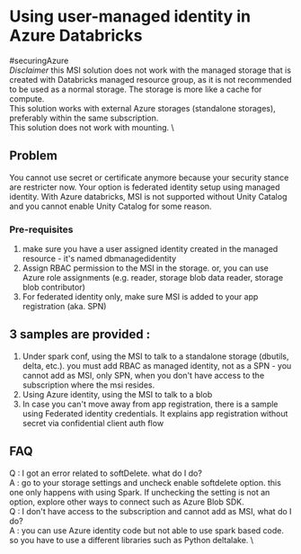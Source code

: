 # Using user-managed identity in Azure Databricks
#securingAzure \
*Disclaimer*  this MSI solution does not work with the managed storage that is created with Databricks managed resource group, as it is not recommended to be used as a normal storage. The storage is more like a cache for compute. \
This solution works with external Azure storages (standalone storages), preferably within the same subscription. \
This solution does not work with mounting. \

## Problem
You cannot use secret or certificate anymore because your security stance are restricter now. Your option is federated identity setup using managed identity.
With Azure databricks, MSI is not supported without Unity Catalog and you cannot enable Unity Catalog for some reason.

### Pre-requisites
1. make sure you have a user assigned identity created in the managed resource - it's named dbmanagedidentity
2. Assign RBAC permission to the MSI in the storage. or, you can use Azure role assignments (e.g. reader, storage blob data reader, storage blob contributor)
3. For federated identity only, make sure MSI is added to your app registration (aka. SPN)

## 3 samples are provided : 
1. Under spark conf, using the MSI to talk to a standalone storage (dbutils, delta, etc.). you must add RBAC as managed identity, not as a SPN - you cannot add as MSI, only SPN, when you don't have access to the subscription where the msi resides.
2. Using Azure identity, using the MSI to talk to a blob
3. In case you can't move away from app registration, there is a sample using Federated identity credentials. It explains app registration without secret via confidential client auth flow

## FAQ
Q : I got an error related to softDelete. what do I do? \
A : go to your storage settings and uncheck enable softdelete option. this one only happens with using Spark. If unchecking the setting is not an option, explore other ways to connect such as Azure Blob SDK. \
Q : I don't have access to the subscription and cannot add as MSI, what do I do? \
A : you can use Azure identity code but not able to use spark based code. so you have to use a different libraries such as Python deltalake. \
